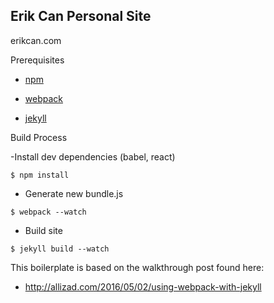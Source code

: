## Erik Can Personal Site
erikcan.com

Prerequisites

- [npm](https://docs.npmjs.com/getting-started/installing-node)

- [webpack](https://github.com/webpack/webpack)

- [jekyll](https://jekyllrb.com/)

Build Process

-Install dev dependencies (babel, react)
```
$ npm install
```
- Generate new bundle.js
```
$ webpack --watch
```
- Build site
```
$ jekyll build --watch
```



This boilerplate is based on the walkthrough post found here:
- http://allizad.com/2016/05/02/using-webpack-with-jekyll
